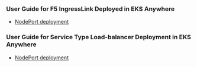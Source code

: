 ### User Guide for F5 IngressLink Deployed in EKS Anywhere

* [NodePort deployment](https://github.com/mdditt2000/k8s-bigip-ctlr/blob/main/user_guides/eks-anywhere/ingresslink/README.md)

### User Guide for Service Type Load-balancer Deployment in EKS Anywhere

* [NodePort deployment](https://github.com/mdditt2000/k8s-bigip-ctlr/blob/main/user_guides/eks-anywhere/ingresslink/README.md)